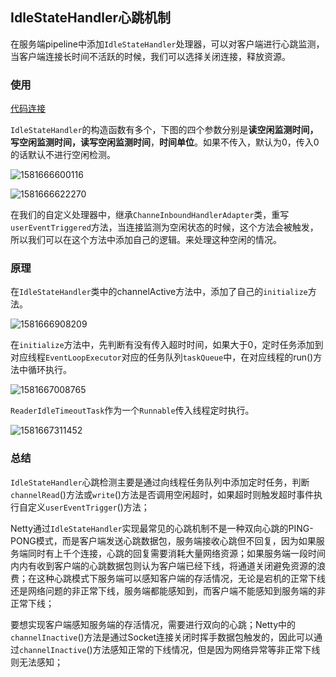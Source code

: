 ## IdleStateHandler心跳机制

在服务端pipeline中添加`IdleStateHandler`处理器，可以对客户端进行心跳监测， 当客户端连接长时间不活跃的时候，我们可以选择关闭连接，释放资源。

### 使用

[代码连接](https://github.com/ChaoAbner/netty-example/tree/master/src/main/java/com/fosuchao/heartbeat)

`IdleStateHandler`的构造函数有多个，下图的四个参数分别是**读空闲监测时间，写空闲监测时间，读写空闲监测时间**，**时间单位**。如果不传入，默认为0，传入0的话默认不进行空闲检测。

![1581666600116](http://img.fosuchao.com/1581666600116.png)

![1581666622270](http://img.fosuchao.com/1581666622270.png)

​		在我们的自定义处理器中，继承`ChanneInboundHandlerAdapter`类，重写`userEventTriggered`方法，当连接监测为空闲状态的时候，这个方法会被触发，所以我们可以在这个方法中添加自己的逻辑。来处理这种空闲的情况。

### 原理

​		在`IdleStateHandler`类中的channelActive方法中，添加了自己的`initialize`方法。

![1581666908209](http://img.fosuchao.com/1581666908209.png)

​		在`initialize`方法中，先判断有没有传入超时时间，如果大于0，定时任务添加到对应线程`EventLoopExecutor`对应的任务队列`taskQueue`中，在对应线程的run()方法中循环执行。

![1581667008765](http://img.fosuchao.com/1581667008765.png)

`ReaderIdleTimeoutTask`作为一个`Runnable`传入线程定时执行。

![1581667311452](http://img.fosuchao.com/1581667311452.png)

### 总结

`IdleStateHandler`心跳检测主要是通过向线程任务队列中添加定时任务，判断`channelRead`()方法或`write`()方法是否调用空闲超时，如果超时则触发超时事件执行自定义`userEventTrigger`()方法；

Netty通过`IdleStateHandler`实现最常见的心跳机制不是一种双向心跳的PING-PONG模式，而是客户端发送心跳数据包，服务端接收心跳但不回复，因为如果服务端同时有上千个连接，心跳的回复需要消耗大量网络资源；如果服务端一段时间内内有收到客户端的心跳数据包则认为客户端已经下线，将通道关闭避免资源的浪费；在这种心跳模式下服务端可以感知客户端的存活情况，无论是宕机的正常下线还是网络问题的非正常下线，服务端都能感知到，而客户端不能感知到服务端的非正常下线；

要想实现客户端感知服务端的存活情况，需要进行双向的心跳；Netty中的`channelInactive`()方法是通过Socket连接关闭时挥手数据包触发的，因此可以通过`channelInactive`()方法感知正常的下线情况，但是因为网络异常等非正常下线则无法感知；

